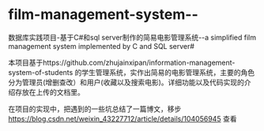 # film-management-system--
数据库实践项目-基于C#和sql server制作的简易电影管理系统--a simplified film management system implemented by C and SQL server# 

本项目基于https://github.com/zhujainxipan/information-management-system-of-students
的学生管理系统，实作出简易的电影管理系统，主要的角色分为管理员(增删查改）和用户(收藏以及搜索电影)。详细功能以及代码实现的介绍存放在上传的文档里。

在项目的实现中，把遇到的一些坑总结了一篇博文，移步 https://blog.csdn.net/weixin_43227712/article/details/104056945
查看
